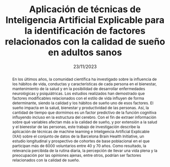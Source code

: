 ---
position: 1
title: Aplicación de técnicas de Inteligencia Artificial Explicable para la identificación de factores relacionados con la calidad de sueño en adultos sanos
authors: P. Chausa, M. Gutiérrez, J. Solana-Sánchez, G. Cattaneo, J.M. Tormos, P. Sánchez-González, D. Bartrés-Faz, A. Pascual-Leone, E.J. Gómez
journal: CASEIB 2023 
image: 
date: "23/11/2023"
doi:
abstract: En los últimos años, la comunidad científica ha investigado sobre la influencia de los hábitos de vida, conductas y características de cada persona en el bienestar, mantenimiento de la salud y en la posibilidad de desarrollar enfermedades neurológicas y psiquiátricas. Los estudios realizados han demostrado que factores modificables relacionados con el estilo de vida influyen de forma determinante, siendo la calidad y los hábitos de sueño uno de esos factores. El sueño impacta en la salud, bienestar y productividad de las personas. Así, la cantidad de tiempo que dormimos es un factor predictivo de la función cognitiva influyendo incluso en la estructura del cerebro. Con el fin de extraer información sobre qué variables afectan más a la calidad de sueño, y por extensión a la salud y el bienestar de las personas, este trabajo de investigación describe la aplicación de técnicas de machine learning e Inteligencia Artificial Explicable (XAI) sobre el conjunto de datos de la Barcelona Brain Health Initiative, un estudio longitudinal y prospectivo de cohortes de base poblacional en el que participan más de 6000 voluntarios entre 40 y 70 años. Como resultado, la relevancia percibida de la rutina diaria, la percepción de llevar una vida plena y la preocupación por las opiniones ajenas, entre otros, podrían ser factores relacionados con la calidad de sueño.
---